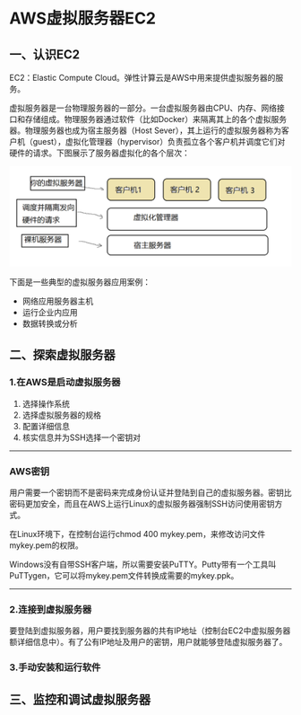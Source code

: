 # AWS虚拟服务器EC2

## 一、认识EC2
EC2：Elastic Compute Cloud。弹性计算云是AWS中用来提供虚拟服务器的服务。

虚拟服务器是一台物理服务器的一部分。一台虚拟服务器由CPU、内存、网络接口和存储组成。物理服务器通过软件（比如Docker）来隔离其上的各个虚拟服务器。物理服务器也成为宿主服务器（Host Sever），其上运行的虚拟服务器称为客户机（guest），虚拟化管理器（hypervisor）负责孤立各个客户机并调度它们对硬件的请求。下图展示了服务器虚拟化的各个层次：

![](img/ec2a.png)

下面是一些典型的虚拟服务器应用案例：
* 网络应用服务器主机
* 运行企业内应用
* 数据转换或分析

## 二、探索虚拟服务器

### 1.在AWS是启动虚拟服务器
1. 选择操作系统
2. 选择虚拟服务器的规格
3. 配置详细信息
4. 核实信息并为SSH选择一个密钥对

***
### AWS密钥

用户需要一个密钥而不是密码来完成身份认证并登陆到自己的虚拟服务器。密钥比密码更加安全，而且在AWS上运行Linux的虚拟服务器强制SSH访问使用密钥方式。

在Linux环境下，在控制台运行chmod 400 mykey.pem，来修改访问文件mykey.pem的权限。

Windows没有自带SSH客户端，所以需要安装PuTTY。Putty带有一个工具叫PuTTygen，它可以将mykey.pem文件转换成需要的mykey.ppk。
****

### 2.连接到虚拟服务器
要登陆到虚拟服务器，用户要找到服务器的共有IP地址（控制台EC2中虚拟服务器额详细信息中）。有了公有IP地址及用户的密钥，用户就能够登陆虚拟服务器了。
### 3.手动安装和运行软件

## 三、监控和调试虚拟服务器
